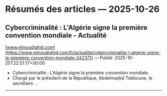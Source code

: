 # Résumés des articles — 2025-10-26

## Cybercriminalité : L'Algérie signe la première convention mondiale - Actualité
[www.elmoudjahid.com](https://www.elmoudjahid.com/fr/actualite/cybercriminalite-l-algerie-signe-la-premiere-convention-mondiale-242371) — Publié: 2025-10-25T22:51:17+00:00

- Cybercriminalité : L'Algérie signe la première convention mondiale.
- Chargé par le président de la République, Abdelmadjid Tebboune, le secrétaire ...

---

